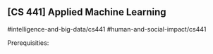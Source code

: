 ## [CS 441] Applied Machine Learning

#intelligence-and-big-data/cs441
#human-and-social-impact/cs441

Prerequisities:
